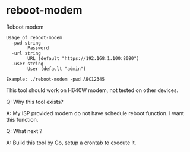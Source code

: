 # reboot-modem
Reboot modem

```
Usage of reboot-modem
  -pwd string
        Password
  -url string
        URL (default "https://192.168.1.100:8080")
  -user string
        User (default "admin")
        
Example: ./reboot-modem -pwd ABC12345
```

This tool should work on H640W modem, not tested on other devices.

Q: Why this tool exists?

A: My ISP provided modem do not have schedule reboot function. I want this function.

Q: What next ?

A: Build this tool by Go, setup a crontab to execute it.

